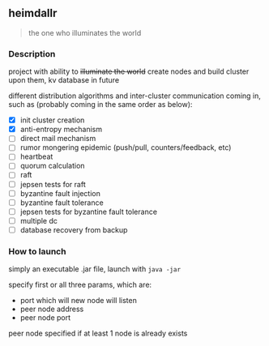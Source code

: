 heimdallr
---
> the one who illuminates the world

### Description

project with ability to ~~illuminate the world~~ create nodes and build cluster upon them, kv database in future

different distribution algorithms and inter-cluster communication coming in,
 such as (probably coming in the same order as below):

* [x] init cluster creation
* [x] anti-entropy mechanism
* [ ] direct mail mechanism
* [ ] rumor mongering epidemic (push/pull, counters/feedback, etc)
* [ ] heartbeat
* [ ] quorum calculation
* [ ] raft
* [ ] jepsen tests for raft
* [ ] byzantine fault injection
* [ ] byzantine fault tolerance
* [ ] jepsen tests for byzantine fault tolerance
* [ ] multiple dc 
* [ ] database recovery from backup

### How to launch

simply an executable .jar file, launch with `java -jar`

specify first or all three params, which are: 
* port which will new node will listen
* peer node address
* peer node port

peer node specified if at least 1 node is already exists
